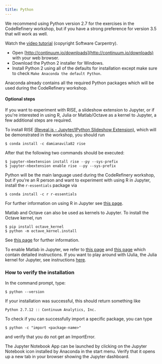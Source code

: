 ```yaml
---
title: Python
---
```


We recommend using Python version 2.7 for the exercises in the CodeRefinery
workshop, but if you have a strong preference for version 3.5 that will work as
well.

Watch the [video tutorial](https://www.youtube.com/watch?v=xxQ0mzZ8UvA)
(copyright Software Carpentry).

- Open [http://continuum.io/downloads](http://continuum.io/downloads) with your web browser.
- Download the Python 2 installer for Windows.
- Install Python 2 using all of the defaults for installation except make sure to check
  `Make Anaconda the default Python`.

Anaconda already contains all the required Python packages which will be used during the CodeRefinery workshop. 

#### Optional steps

If you want to experiment with RISE, a slideshow extension to Jupyter, or if you're interested in using R, Julia or Matlab/Octave as a kernel to Jupyter, a few additional steps are required.

To install RISE [(Reveal.js - Jupyter/IPython Slideshow Extension)](https://github.com/damianavila/RISE), which will be demonstrated in the workshop, you should run 

```shell
$ conda install -c damianavila82 rise
```
After that the following two commands should be executed:

```shell
$ jupyter-nbextension install rise --py --sys-prefix
$ jupyter-nbextension enable rise --py --sys-prefix
```

Python will be the main language used during the CodeRefinery workshop, but if you're an R person and want to experiment with using R in Jupyter, install the `r-essentials` package via

```shell
$ conda install -c r r-essentials
```

For further information on using R in Jupyter see [this page](https://www.continuum.io/blog/developer/jupyter-and-conda-r).

Matlab and Octave can also be used as kernels to Jupyter. To install the Octave kernel, run

```shell
$ pip install octave_kernel
$ python -m octave_kernel.install
```

See [this page](https://github.com/Calysto/octave_kernel) for further information.

To enable Matlab in Jupyter, we refer to [this page](https://anneurai.net/2015/11/12/matlab-based-ipython-notebooks/) and [this page](https://w01f359.wordpress.com/2016/10/09/matlab-notebook/) which contain detailed instructions. If you want to play around with IJulia, the Julia kernel for Jupyter, see instructions [here](https://github.com/JuliaLang/IJulia.jl).

### How to verify the installation

In the command prompt, type:

```shell
$ python --version
```
If your installation was successful, this should return something like

```shell
Python 2.7.12 :: Continuum Analytics, Inc.
```

To check if you can successfully import a specific package, you can type

```shell
$ python -c "import <package-name>"
```

and verify that you do not get an ImportError.

The Jupyter Notebook App can be launched by clicking on the Jupyter Notebook
icon installed by Anaconda in the start menu.
Verify that it opens up a new tab in your browser showing the Jupyter dashboard.
